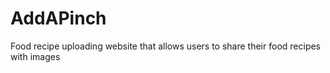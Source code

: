 # AddAPinch
Food recipe uploading website that allows users to share their food recipes with images
